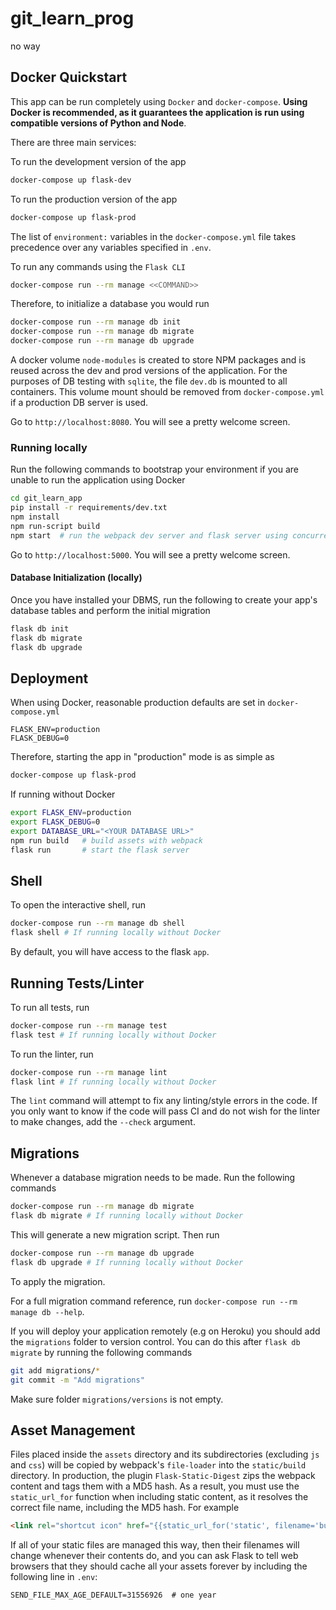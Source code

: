 # git_learn_prog

no way

## Docker Quickstart

This app can be run completely using `Docker` and `docker-compose`. **Using Docker is recommended, as it guarantees the application is run using compatible versions of Python and Node**.

There are three main services:

To run the development version of the app

```bash
docker-compose up flask-dev
```

To run the production version of the app

```bash
docker-compose up flask-prod
```

The list of `environment:` variables in the `docker-compose.yml` file takes precedence over any variables specified in `.env`.

To run any commands using the `Flask CLI`

```bash
docker-compose run --rm manage <<COMMAND>>
```

Therefore, to initialize a database you would run

```bash
docker-compose run --rm manage db init
docker-compose run --rm manage db migrate
docker-compose run --rm manage db upgrade
```

A docker volume `node-modules` is created to store NPM packages and is reused across the dev and prod versions of the application. For the purposes of DB testing with `sqlite`, the file `dev.db` is mounted to all containers. This volume mount should be removed from `docker-compose.yml` if a production DB server is used.

Go to `http://localhost:8080`. You will see a pretty welcome screen.

### Running locally

Run the following commands to bootstrap your environment if you are unable to run the application using Docker

```bash
cd git_learn_app
pip install -r requirements/dev.txt
npm install
npm run-script build
npm start  # run the webpack dev server and flask server using concurrently
```

Go to `http://localhost:5000`. You will see a pretty welcome screen.

#### Database Initialization (locally)

Once you have installed your DBMS, run the following to create your app's
database tables and perform the initial migration

```bash
flask db init
flask db migrate
flask db upgrade
```

## Deployment

When using Docker, reasonable production defaults are set in `docker-compose.yml`

```text
FLASK_ENV=production
FLASK_DEBUG=0
```

Therefore, starting the app in "production" mode is as simple as

```bash
docker-compose up flask-prod
```

If running without Docker

```bash
export FLASK_ENV=production
export FLASK_DEBUG=0
export DATABASE_URL="<YOUR DATABASE URL>"
npm run build   # build assets with webpack
flask run       # start the flask server
```

## Shell

To open the interactive shell, run

```bash
docker-compose run --rm manage db shell
flask shell # If running locally without Docker
```

By default, you will have access to the flask `app`.

## Running Tests/Linter

To run all tests, run

```bash
docker-compose run --rm manage test
flask test # If running locally without Docker
```

To run the linter, run

```bash
docker-compose run --rm manage lint
flask lint # If running locally without Docker
```

The `lint` command will attempt to fix any linting/style errors in the code. If you only want to know if the code will pass CI and do not wish for the linter to make changes, add the `--check` argument.

## Migrations

Whenever a database migration needs to be made. Run the following commands

```bash
docker-compose run --rm manage db migrate
flask db migrate # If running locally without Docker
```

This will generate a new migration script. Then run

```bash
docker-compose run --rm manage db upgrade
flask db upgrade # If running locally without Docker
```

To apply the migration.

For a full migration command reference, run `docker-compose run --rm manage db --help`.

If you will deploy your application remotely (e.g on Heroku) you should add the `migrations` folder to version control.
You can do this after `flask db migrate` by running the following commands

```bash
git add migrations/*
git commit -m "Add migrations"
```

Make sure folder `migrations/versions` is not empty.

## Asset Management

Files placed inside the `assets` directory and its subdirectories
(excluding `js` and `css`) will be copied by webpack's
`file-loader` into the `static/build` directory. In production, the plugin
`Flask-Static-Digest` zips the webpack content and tags them with a MD5 hash.
As a result, you must use the `static_url_for` function when including static content,
as it resolves the correct file name, including the MD5 hash.
For example

```html
<link rel="shortcut icon" href="{{static_url_for('static', filename='build/favicon.ico') }}">
```

If all of your static files are managed this way, then their filenames will change whenever their
contents do, and you can ask Flask to tell web browsers that they
should cache all your assets forever by including the following line
in ``.env``:

```text
SEND_FILE_MAX_AGE_DEFAULT=31556926  # one year
```
